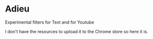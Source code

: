 # Adieu

Experimental filters for Text and for Youtube

I don't have the resources to upload it to the Chrome store so here it is.
